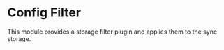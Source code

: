 # Config Filter


This module provides a storage filter plugin and applies them to the sync storage.
